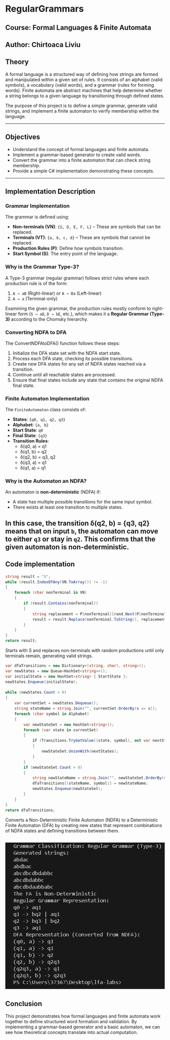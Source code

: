 # RegularGrammars

## Course: Formal Languages & Finite Automata  
## Author: Chirtoaca Liviu  

## Theory  
A formal language is a structured way of defining how strings are formed and manipulated within a given set of rules. It consists of an alphabet (valid symbols), a vocabulary (valid words), and a grammar (rules for forming words). Finite automata are abstract machines that help determine whether a string belongs to a given language by transitioning through defined states.  

The purpose of this project is to define a simple grammar, generate valid strings, and implement a finite automaton to verify membership within the language.  

---

## Objectives  
- Understand the concept of formal languages and finite automata.  
- Implement a grammar-based generator to create valid words.  
- Convert the grammar into a finite automaton that can check string membership.  
- Provide a simple C# implementation demonstrating these concepts.  

---

## Implementation Description  

### Grammar Implementation  
The grammar is defined using:  
- **Non-terminals (VN)**: `{S, D, E, F, L}` – These are symbols that can be replaced.  
- **Terminals (VT)**: `{a, b, c, d}` – These are symbols that cannot be replaced.  
- **Production Rules (P)**: Define how symbols transition.  
- **Start Symbol (S)**: The entry point of the language.  

### Why is the Grammar Type-3?  
A Type-3 grammar (regular grammar) follows strict rules where each production rule is of the form:  
1. `A → aB` (Right-linear) or `A → Ba` (Left-linear)  
2. `A → a` (Terminal-only)  

Examining the given grammar, the production rules mostly conform to right-linear form (`S → aD`, `D → bE`, etc.), which makes it a **Regular Grammar (Type-3)** according to the Chomsky hierarchy.  

### Converting NDFA to DFA
The ConvertNDFAtoDFA() function follows these steps:
1. Initialize the DFA state set with the NDFA start state.
2. Process each DFA state, checking its possible transitions.
3. Create new DFA states for any set of NDFA states reached via a transition.
4. Continue until all reachable states are processed.
5. Ensure that final states include any state that contains the original NDFA final state.

### Finite Automaton Implementation  
The `FiniteAutomaton` class consists of:  
- **States**: `{q0, q1, q2, q3}`  
- **Alphabet**: `{a, b}`  
- **Start State**: `q0`  
- **Final State**: `{q3}`  
- **Transition Rules**:  
  - δ(q0, a) = q1  
  - δ(q1, b) = q2  
  - δ(q2, b) = q3, q2  
  - δ(q3, a) = q1  
  - δ(q1, a) = q1  

### Why is the Automaton an NDFA?  
An automaton is **non-deterministic** (NDFA) if:  
- A state has multiple possible transitions for the same input symbol.  
- There exists at least one transition to multiple states.  
  
In this case, the transition δ(q2, b) = {q3, q2} means that on input `b`, the automaton can move to either `q3` or stay in `q2`. This confirms that the given automaton is **non-deterministic**.  
---
## Code implementation
```c#
string result = "S";
while (result.IndexOfAny(VN.ToArray()) != -1)
{
    foreach (char nonTerminal in VN)
    {
        if (result.Contains(nonTerminal))
        {
            string replacement = P[nonTerminal][rand.Next(P[nonTerminal].Count)];
            result = result.Replace(nonTerminal.ToString(), replacement);
        }
    }
}
return result;
```
Starts with S and replaces non-terminals with random productions until only terminals remain, generating valid strings.

```csharp
var dfaTransitions = new Dictionary<(string, char), string>();
var newStates = new Queue<HashSet<string>>();
var initialState = new HashSet<string> { StartState };
newStates.Enqueue(initialState);

while (newStates.Count > 0)
{
    var currentSet = newStates.Dequeue();
    string stateName = string.Join("", currentSet.OrderBy(s => s));
    foreach (char symbol in Alphabet)
    {
        var newStateSet = new HashSet<string>();
        foreach (var state in currentSet)
        {
            if (Transitions.TryGetValue((state, symbol), out var nextStates))
            {
                newStateSet.UnionWith(nextStates);
            }
        }
        if (newStateSet.Count > 0)
        {
            string newStateName = string.Join("", newStateSet.OrderBy(s => s));
            dfaTransitions[(stateName, symbol)] = newStateName;
            newStates.Enqueue(newStateSet);
        }
    }
}
return dfaTransitions;
```
Converts a Non-Deterministic Finite Automaton (NDFA) to a Deterministic Finite Automaton (DFA) by creating new states that represent combinations of NDFA states and defining transitions between them.




![Console results](/Images/Console2.png)
---

## Conclusion  
This project demonstrates how formal languages and finite automata work together to define structured word formation and validation. By implementing a grammar-based generator and a basic automaton, we can see how theoretical concepts translate into actual computation.
